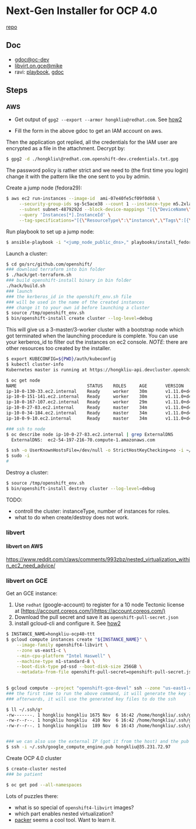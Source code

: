 # Next-Gen Installer for OCP 4.0

[repo](https://github.com/openshift/installer)

## Doc

* [gdoc@oc-dev](https://docs.google.com/document/d/1j7bhLXT_cIAjpMh_x2jeegtpE7495Mj5A-EcQsgZEDo/edit)
* [libvirt.on.gce@mike](https://github.com/mffiedler/ocp-svt/blob/master/svt-notes/OCP4/openshift4-libvirt-ocp.md)
* ravi: [playbook](https://github.com/chaitanyaenr/ocp-automation/pull/2), [gdoc](https://docs.google.com/document/d/1NilGxOee6DU6_Yim7TgQx6nN51qc2CvFNDqxgv-1NQ4/edit)

## Steps

### AWS

* Get output of `gpg2 --export --armor hongkliu@redhat.com`. See [how2](tools/gpg.md) 

* Fill the form in the above gdoc to get an IAM account on aws.

Then the application got replied, all the credentials for the IAM user are encrypted as a file
in the attachment. Decrypt by:

```bash
$ gpg2 -d ./hongkliu\@redhat.com.openshift-dev.credentials.txt.gpg
```

The password policy is rather strict and we need to (the first time you login) change it with the pattern like the one
sent to you by admin.

Create a jump node (fedora29):

```bash
$ aws ec2 run-instances --image-id  ami-07e40fe5cf09f0d68 \
     --security-group-ids sg-5c5ace38 --count 1 --instance-type m5.2xlarge --key-name id_rsa_perf \
     --subnet subnet-4879292d --block-device-mappings "[{\"DeviceName\":\"/dev/sda1\", \"Ebs\":{\"VolumeSize\": 30, \"VolumeType\": \"gp2\"}}]" \
     --query 'Instances[*].InstanceId' \
     --tag-specifications="[{\"ResourceType\":\"instance\",\"Tags\":[{\"Key\":\"Name\",\"Value\":\"qe-hongkliu-fedora29-test\"}]}]"

```

Run playbook to set up a jump node:

```bash
$ ansible-playbook -i "<jump_node_public_dns>," playbooks/install_fedora_ocp4.yaml -e "aws_access_key_id=aaa aws_secret_access_key=bbb"

```

Launch a cluster:

```bash
$ cd go/src/github.com/openshift/
### download terraform into bin folder
$ ./hack/get-terraform.sh
### build openshift-install binary in bin folder
./hack/build.sh
### launch
### the kerberos_id in the openshift_env.sh file
### will be used in the name of the created instances
### change it to your own id before launching a cluster
$ source /tmp/openshift_env.sh
$ bin/openshift-install create cluster --log-level=debug

```

This will give us a 3-master/3-worker cluster with a bootstrap node which got terminated when
the launching procedure is complete. You can use your kerberos_id to filter out
the instances on ec2 console. _NOTE_: there are other resources too created by the installer.
 

```bash
$ export KUBECONFIG=${PWD}/auth/kubeconfig
$ kubectl cluster-info
Kubernetes master is running at https://hongkliu-api.devcluster.openshift.com:6443

$ oc get node
NAME                           STATUS    ROLES     AGE       VERSION
ip-10-0-130-33.ec2.internal    Ready     worker    30m       v1.11.0+d4cacc0
ip-10-0-151-141.ec2.internal   Ready     worker    30m       v1.11.0+d4cacc0
ip-10-0-167-107.ec2.internal   Ready     worker    29m       v1.11.0+d4cacc0
ip-10-0-27-83.ec2.internal     Ready     master    34m       v1.11.0+d4cacc0
ip-10-0-34-184.ec2.internal    Ready     master    34m       v1.11.0+d4cacc0
ip-10-0-9-10.ec2.internal      Ready     master    34m       v1.11.0+d4cacc0

### ssh to node
$ oc describe node ip-10-0-27-83.ec2.internal | grep ExternalDNS
  ExternalDNS:  ec2-54-197-216-70.compute-1.amazonaws.com

$ ssh -o UserKnownHostsFile=/dev/null -o StrictHostKeyChecking=no -i ~/.ssh/libra.pem  core@ec2-54-197-216-70.compute-1.amazonaws.com
$ sudo -i
# 

```

Destroy a cluster:

```bash
$ source /tmp/openshift_env.sh 
$ bin/openshift-install destroy cluster --log-level=debug


```

TODO:

* controll the cluster: instanceType, number of instances for roles.
* what to do when create/destroy does not work.

### libvert

#### libvert on AWS
https://www.reddit.com/r/aws/comments/993zbz/nested_virtualization_within_ec2_need_advice/


### libvert on GCE

Get an GCE instance:

1. Use `redhat` (google-account) to register for a 10 node Tectonic license at [https://account.coreos.com/](https://account.coreos.com/)
2. Download the pull secret and save it as `openshift-pull-secret.json`
3. install gcloud-cli and configure it. See [how2](../cloud/gce/gce.md#google-cloud-cli)

```bash
$ INSTANCE_NAME=hongkliu-ocp40-ttt
$ gcloud compute instances create "${INSTANCE_NAME}" \
    --image-family openshift4-libvirt \
    --zone us-east1-c \
    --min-cpu-platform "Intel Haswell" \
    --machine-type n1-standard-8 \
    --boot-disk-type pd-ssd --boot-disk-size 256GB \
    --metadata-from-file openshift-pull-secret=openshift-pull-secret.json
    

$ gcloud compute --project "openshift-gce-devel" ssh --zone "us-east1-c" "${INSTANCE_NAME}"
### the first time to run the above command, it will generate the key files and save them in ~/.ssh folder
### afterwards, it will use the generated key files to do the ssh

$ ll ~/.ssh/g*
-rw-------. 1 hongkliu hongkliu 1675 Nov  6 16:42 /home/hongkliu/.ssh/google_compute_engine
-rw-r--r--. 1 hongkliu hongkliu  410 Nov  6 16:42 /home/hongkliu/.ssh/google_compute_engine.pub
-rw-r--r--. 1 hongkliu hongkliu  189 Nov  6 16:43 /home/hongkliu/.ssh/google_compute_known_hosts


### we can also use the external IP (got it from the host) and the pub key to ssh the instance
$ ssh -i ~/.ssh/google_compute_engine.pub hongkliu@35.231.72.97


```

Create OCP 4.0 cluster

```bash
$ create-cluster nested
### be patient

$ oc get pod --all-namespaces

```

Lots of puzzles there:
* what is so special of `openshift4-libvirt` images?
* which part enables nested virtualization?
* [packer](https://www.packer.io/) seems a cool tool. Want to learn it.
